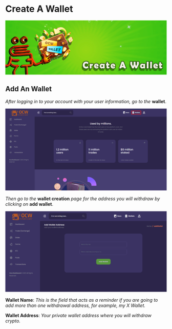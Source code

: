 # Create A Wallet

![Your wallet address is created specifically for you from the moment you register in the system, you can only add your wallet address to the system.](<../.gitbook/assets/1415x475  - Banner- Create A wallet.jpg>)

## Add An Wallet



_After logging in to your account with your user information, go to the_ **wallet**.

![](<../.gitbook/assets/1 (3) (1).png>)

_Then go to the_ **wallet creation** _page for the address you will withdraw by clicking on_ **add wallet**.

![](<../.gitbook/assets/2 (1) (1) (1).png>)

**Wallet Name**: _This is the field that acts as a reminder if you are going to add more than one withdrawal address, for example, my X Wallet._



**Wallet Address**: _Your private wallet address where you will withdraw crypto._
